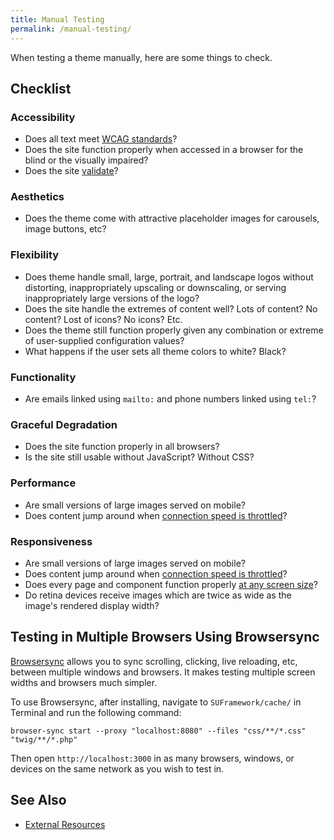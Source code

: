 ```yaml
---
title: Manual Testing
permalink: /manual-testing/
---
```


When testing a theme manually, here are some things to check.

## Checklist

### Accessibility

- Does all text meet [WCAG standards](http://webaim.org/resources/contrastchecker/)?
- Does the site function properly when accessed in a browser for the blind or the visually impaired?
- Does the site [validate](https://validator.w3.org/)?

### Aesthetics

- Does the theme come with attractive placeholder images for carousels, image buttons, etc?

### Flexibility

- Does theme handle small, large, portrait, and landscape logos without distorting, inappropriately upscaling or downscaling, or serving inappropriately large versions of the logo?
- Does the site handle the extremes of content well? Lots of content? No content? Lost of icons? No icons? Etc.
- Does the theme still function properly given any combination or extreme of user-supplied configuration values?
- What happens if the user sets all theme colors to white? Black?

### Functionality

- Are emails linked using `mailto:` and phone numbers linked using `tel:`?

### Graceful Degradation

- Does the site function properly in all browsers?
- Is the site still usable without JavaScript? Without CSS?

### Performance

- Are small versions of large images served on mobile?
- Does content jump around when [connection speed is throttled](https://css-tricks.com/throttling-the-network/)?

### Responsiveness

- Are small versions of large images served on mobile?
- Does content jump around when [connection speed is throttled](https://css-tricks.com/throttling-the-network/)?
- Does every page and component function properly [at any screen size](https://developers.google.com/web/tools/chrome-devtools/device-mode/?utm_source=dcc&utm_medium=redirect&utm_campaign=2016q3)?
- Do retina devices receive images which are twice as wide as the image's rendered display width?

## Testing in Multiple Browsers Using Browsersync

[Browsersync](https://www.browsersync.io/) allows you to sync scrolling, clicking, live reloading, etc, between multiple windows and browsers. It makes testing multiple screen widths and browsers much simpler.

To use Browsersync, after installing, navigate to `SUFramework/cache/` in Terminal and run the following command:

```
browser-sync start --proxy "localhost:8080" --files "css/**/*.css" "twig/**/*.php"
```

Then open `http://localhost:3000` in as many browsers, windows, or devices on the same network as you wish to test in.

## See Also

- [External Resources](external_resources.md)
